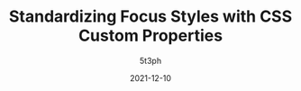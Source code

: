 ---
author: 5t3ph
date: 2021-12-10
draft: true
publisher: css
tags:
  - css
  - custom-properties
  - accessibility
target_url: https://css-tricks.com/standardizing-focus-styles-with-css-custom-properties/
title: Standardizing Focus Styles with CSS Custom Properties
---